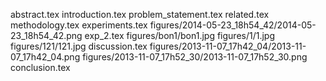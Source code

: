abstract.tex
introduction.tex
problem_statement.tex
related.tex
methodology.tex
experiments.tex
figures/2014-05-23_18h54_42/2014-05-23_18h54_42.png
exp_2.tex
figures/bon1/bon1.jpg
figures/1/1.jpg
figures/121/121.jpg
discussion.tex
figures/2013-11-07_17h42_04/2013-11-07_17h42_04.png
figures/2013-11-07_17h52_30/2013-11-07_17h52_30.png
conclusion.tex